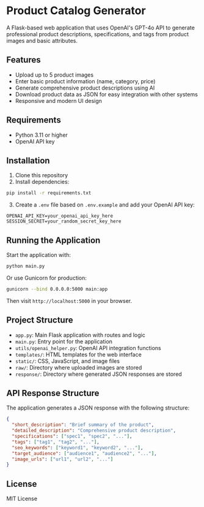 # Product Catalog Generator

A Flask-based web application that uses OpenAI's GPT-4o API to generate professional product descriptions, specifications, and tags from product images and basic attributes.

## Features

- Upload up to 5 product images
- Enter basic product information (name, category, price)
- Generate comprehensive product descriptions using AI
- Download product data as JSON for easy integration with other systems
- Responsive and modern UI design

## Requirements

- Python 3.11 or higher
- OpenAI API key

## Installation

1. Clone this repository
2. Install dependencies:

```bash
pip install -r requirements.txt
```

3. Create a `.env` file based on `.env.example` and add your OpenAI API key:

```
OPENAI_API_KEY=your_openai_api_key_here
SESSION_SECRET=your_random_secret_key_here
```

## Running the Application

Start the application with:

```bash
python main.py
```

Or use Gunicorn for production:

```bash
gunicorn --bind 0.0.0.0:5000 main:app
```

Then visit `http://localhost:5000` in your browser.

## Project Structure

- `app.py`: Main Flask application with routes and logic
- `main.py`: Entry point for the application
- `utils/openai_helper.py`: OpenAI API integration functions
- `templates/`: HTML templates for the web interface
- `static/`: CSS, JavaScript, and image files
- `raw/`: Directory where uploaded images are stored
- `response/`: Directory where generated JSON responses are stored

## API Response Structure

The application generates a JSON response with the following structure:

```json
{
  "short_description": "Brief summary of the product",
  "detailed_description": "Comprehensive product description",
  "specifications": ["spec1", "spec2", "..."],
  "tags": ["tag1", "tag2", "..."],
  "seo_keywords": ["keyword1", "keyword2", "..."],
  "target_audience": ["audience1", "audience2", "..."],
  "image_urls": ["url1", "url2", "..."]
}
```

## License

MIT License